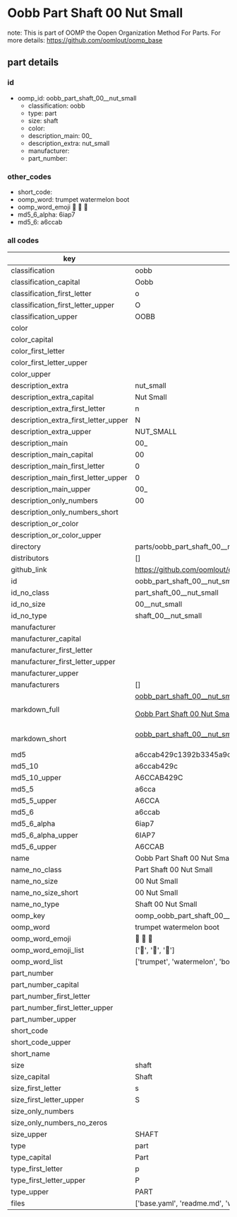# Oobb Part Shaft 00  Nut Small  

note: This is part of OOMP the Oopen Organization Method For Parts. For more details: https://github.com/oomlout/oomp_base

##  part details





### id
* oomp_id: oobb_part_shaft_00__nut_small
  * classification: oobb
  * type: part
  * size: shaft
  * color: 
  * description_main: 00_
  * description_extra: nut_small
  * manufacturer: 
  * part_number: 

### other_codes
* short_code: 
* oomp_word: trumpet watermelon boot
* oomp_word_emoji :trumpet: :watermelon: :boot:
* md5_6_alpha: 6iap7
* md5_6: a6ccab

### all codes 
| key | value |  
| --- | --- |  
| classification | oobb |  
| classification_capital | Oobb |  
| classification_first_letter | o |  
| classification_first_letter_upper | O |  
| classification_upper | OOBB |  
| color |  |  
| color_capital |  |  
| color_first_letter |  |  
| color_first_letter_upper |  |  
| color_upper |  |  
| description_extra | nut_small |  
| description_extra_capital | Nut Small |  
| description_extra_first_letter | n |  
| description_extra_first_letter_upper | N |  
| description_extra_upper | NUT_SMALL |  
| description_main | 00_ |  
| description_main_capital | 00  |  
| description_main_first_letter | 0 |  
| description_main_first_letter_upper | 0 |  
| description_main_upper | 00_ |  
| description_only_numbers | 00 |  
| description_only_numbers_short |   |  
| description_or_color |   |  
| description_or_color_upper |   |  
| directory | parts/oobb_part_shaft_00__nut_small |  
| distributors | [] |  
| github_link | https://github.com/oomlout/oomlout_oomp_part_src/tree/main/parts/oobb_part_shaft_00__nut_small/working |  
| id | oobb_part_shaft_00__nut_small |  
| id_no_class | part_shaft_00__nut_small |  
| id_no_size | 00__nut_small |  
| id_no_type | shaft_00__nut_small |  
| manufacturer |  |  
| manufacturer_capital |  |  
| manufacturer_first_letter |  |  
| manufacturer_first_letter_upper |  |  
| manufacturer_upper |  |  
| manufacturers | [] |  
| markdown_full | [oobb_part_shaft_00__nut_small](https://github.com/oomlout/oomlout_oomp_part_src/tree/main/parts/oobb_part_shaft_00__nut_small/working)<br>[](https://github.com/oomlout/oomlout_oomp_part_src/tree/main/parts/oobb_part_shaft_00__nut_small/working)<br>[Oobb Part Shaft 00  Nut Small](https://github.com/oomlout/oomlout_oomp_part_src/tree/main/parts/oobb_part_shaft_00__nut_small/working)<br><br> |  
| markdown_short | [oobb_part_shaft_00__nut_small](https://github.com/oomlout/oomlout_oomp_part_src/tree/main/parts/oobb_part_shaft_00__nut_small/working)<br><br> |  
| md5 | a6ccab429c1392b3345a9c4e2225fd40 |  
| md5_10 | a6ccab429c |  
| md5_10_upper | A6CCAB429C |  
| md5_5 | a6cca |  
| md5_5_upper | A6CCA |  
| md5_6 | a6ccab |  
| md5_6_alpha | 6iap7 |  
| md5_6_alpha_upper | 6IAP7 |  
| md5_6_upper | A6CCAB |  
| name | Oobb Part Shaft 00  Nut Small |  
| name_no_class | Part Shaft 00  Nut Small |  
| name_no_size | 00  Nut Small |  
| name_no_size_short | 00  Nut Small |  
| name_no_type | Shaft 00  Nut Small |  
| oomp_key | oomp_oobb_part_shaft_00__nut_small |  
| oomp_word | trumpet watermelon boot |  
| oomp_word_emoji | :trumpet: :watermelon: :boot: |  
| oomp_word_emoji_list | [':trumpet:', ':watermelon:', ':boot:'] |  
| oomp_word_list | ['trumpet', 'watermelon', 'boot'] |  
| part_number |  |  
| part_number_capital |  |  
| part_number_first_letter |  |  
| part_number_first_letter_upper |  |  
| part_number_upper |  |  
| short_code |  |  
| short_code_upper |  |  
| short_name |  |  
| size | shaft |  
| size_capital | Shaft |  
| size_first_letter | s |  
| size_first_letter_upper | S |  
| size_only_numbers |  |  
| size_only_numbers_no_zeros |  |  
| size_upper | SHAFT |  
| type | part |  
| type_capital | Part |  
| type_first_letter | p |  
| type_first_letter_upper | P |  
| type_upper | PART |  
| files | ['base.yaml', 'readme.md', 'working.json', 'working.yaml'] |  
